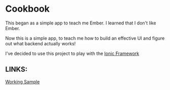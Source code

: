 Cookbook
=============

This began as a simple app to teach me Ember. I learned that I don't like Ember.

Now this is a simple app, to teach me how to build an effective UI and figure out what backend actually works!

I've decided to use this project to play with the <a href="http://www.ionicframework.com" target="_blank">Ionic Framework</a>

LINKS:
-----

<a href="http://natehub.net/projects/cookbook" target="_blank">Working Sample</a>